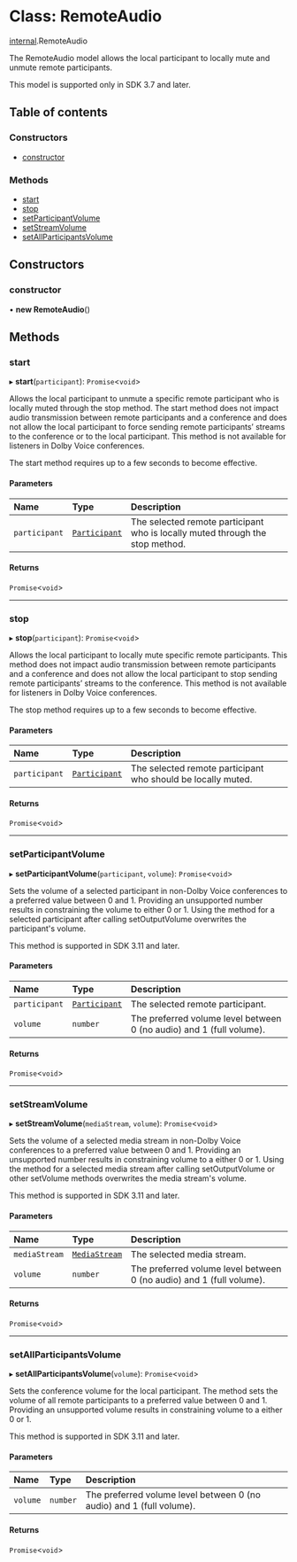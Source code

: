 # Class: RemoteAudio

[internal](../modules/internal.md).RemoteAudio

The RemoteAudio model allows the local participant to locally mute and unmute remote participants.

This model is supported only in SDK 3.7 and later.

## Table of contents

### Constructors

- [constructor](internal.RemoteAudio.md#constructor)

### Methods

- [start](internal.RemoteAudio.md#start)
- [stop](internal.RemoteAudio.md#stop)
- [setParticipantVolume](internal.RemoteAudio.md#setparticipantvolume)
- [setStreamVolume](internal.RemoteAudio.md#setstreamvolume)
- [setAllParticipantsVolume](internal.RemoteAudio.md#setallparticipantsvolume)

## Constructors

### constructor

• **new RemoteAudio**()

## Methods

### start

▸ **start**(`participant`): `Promise`<`void`\>

Allows the local participant to unmute a specific remote participant who is locally muted through the stop method. The start method does not impact audio transmission between remote participants and a conference and does not allow the local participant to force sending remote participants’ streams to the conference or to the local participant. This method is not available for listeners in Dolby Voice conferences.

The start method requires up to a few seconds to become effective.

#### Parameters

| Name | Type | Description |
| :------ | :------ | :------ |
| `participant` | [`Participant`](../interfaces/internal.Participant.md) | The selected remote participant who is locally muted through the stop method. |

#### Returns

`Promise`<`void`\>

___

### stop

▸ **stop**(`participant`): `Promise`<`void`\>

Allows the local participant to locally mute specific remote participants. This method does not impact audio transmission between remote participants and a conference and does not allow the local participant to stop sending remote participants’ streams to the conference. This method is not available for listeners in Dolby Voice conferences.

The stop method requires up to a few seconds to become effective.

#### Parameters

| Name | Type | Description |
| :------ | :------ | :------ |
| `participant` | [`Participant`](../interfaces/internal.Participant.md) | The selected remote participant who should be locally muted. |

#### Returns

`Promise`<`void`\>

___

### setParticipantVolume

▸ **setParticipantVolume**(`participant`, `volume`): `Promise`<`void`\>

Sets the volume of a selected participant in non-Dolby Voice conferences to a preferred value between 0 and 1.
Providing an unsupported number results in constraining the volume to either 0 or 1.
Using the method for a selected participant after calling setOutputVolume overwrites the participant's volume.

This method is supported in SDK 3.11 and later.

#### Parameters

| Name | Type | Description |
| :------ | :------ | :------ |
| `participant` | [`Participant`](../interfaces/internal.Participant.md) | The selected remote participant. |
| `volume` | `number` | The preferred volume level between 0 (no audio) and 1 (full volume). |

#### Returns

`Promise`<`void`\>

___

### setStreamVolume

▸ **setStreamVolume**(`mediaStream`, `volume`): `Promise`<`void`\>

Sets the volume of a selected media stream in non-Dolby Voice conferences to a preferred value between 0 and 1.
Providing an unsupported number results in constraining volume to a either 0 or 1.
Using the method for a selected media stream after calling setOutputVolume or other setVolume methods overwrites the media stream's volume.

This method is supported in SDK 3.11 and later.

#### Parameters

| Name | Type | Description |
| :------ | :------ | :------ |
| `mediaStream` | [`MediaStream`](../modules/internal.md#mediastream) | The selected media stream. |
| `volume` | `number` | The preferred volume level between 0 (no audio) and 1 (full volume). |

#### Returns

`Promise`<`void`\>

___

### setAllParticipantsVolume

▸ **setAllParticipantsVolume**(`volume`): `Promise`<`void`\>

Sets the conference volume for the local participant. The method sets the volume of all remote participants to a preferred value between 0 and 1.
Providing an unsupported volume results in constraining volume to a either 0 or 1.

This method is supported in SDK 3.11 and later.

#### Parameters

| Name | Type | Description |
| :------ | :------ | :------ |
| `volume` | `number` | The preferred volume level between 0 (no audio) and 1 (full volume). |

#### Returns

`Promise`<`void`\>
